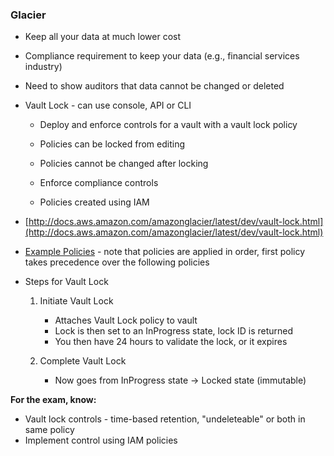 ### Glacier

* Keep all your data at much lower cost

* Compliance requirement to keep your data (e.g., financial services industry)

* Need to show auditors that data cannot be changed or deleted

* Vault Lock - can use console, API or CLI

    * Deploy and enforce controls for a vault with a vault lock policy

    * Policies can be locked from editing

    * Policies cannot be changed after locking

    * Enforce compliance controls

    * Policies created using IAM

* [http://docs.aws.amazon.com/amazonglacier/latest/dev/vault-lock.html](http://docs.aws.amazon.com/amazonglacier/latest/dev/vault-lock.html)

* [Example Policies](http://docs.aws.amazon.com/amazonglacier/latest/dev/vault-lock-policy.html) - note that policies are applied in order, first policy takes precedence over the following policies

* Steps for Vault Lock

    1. Initiate Vault Lock

        * Attaches Vault Lock policy to vault
        * Lock is then set to an InProgress state, lock ID is returned
        * You then have 24 hours to validate the lock, or it expires

    2. Complete Vault Lock

        * Now goes from InProgress state → Locked state (immutable)

**For the exam, know:**

* Vault lock controls - time-based retention, "undeleteable" or both in same policy
* Implement control using IAM policies
